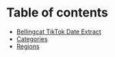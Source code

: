 # Table of contents

* [Bellingcat TikTok Date Extract](README.md)
* [Categories](categories.md)
* [Regions](regions.md)